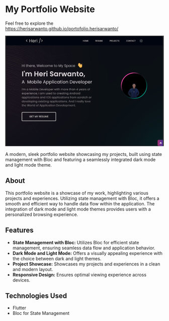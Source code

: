 # My Portfolio Website

Feel free to explore the https://herisarwanto.github.io/portofolio.herisarwanto/

![Screenshot 1](https://raw.githubusercontent.com/herisarwanto/portofolio.herisarwanto/main/portfolio_home.png)

A modern, sleek portfolio website showcasing my projects, built using state management with Bloc and featuring a seamlessly integrated dark mode and light mode theme.

## About

This portfolio website is a showcase of my work, highlighting various projects and experiences. Utilizing state management with Bloc, it offers a smooth and efficient way to handle data flow within the application. The integration of dark mode and light mode themes provides users with a personalized browsing experience.

## Features

- **State Management with Bloc:** Utilizes Bloc for efficient state management, ensuring seamless data flow and application behavior.
- **Dark Mode and Light Mode:** Offers a visually appealing experience with the choice between dark and light themes.
- **Project Showcase:** Showcases my projects and experiences in a clean and modern layout.
- **Responsive Design:** Ensures optimal viewing experience across devices.

## Technologies Used

- Flutter
- Bloc for State Management

